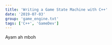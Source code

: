 ```yaml
---
title: 'Writing a Game State Machine with C++'
date: '2019-07-03'
group: 'game_engine.txt'
tags: ['C++', 'GameDev']
---
```


Ayam ah mboh